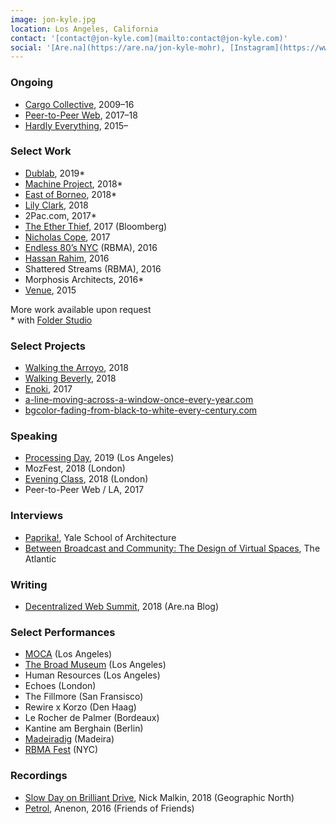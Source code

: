 ```yaml
---
image: jon-kyle.jpg
location: Los Angeles, California
contact: '[contact@jon-kyle.com](mailto:contact@jon-kyle.com)'
social: '[Are.na](https://are.na/jon-kyle-mohr), [Instagram](https://www.instagram.com/jondashkyle/), [Github](https://github.com/jondashkyle), [Twitter](https://twitter.com/jondashkyle)'
---
```


### Ongoing

- [Cargo Collective](https://cargocollective.com), 2009–16
- [Peer-to-Peer Web](https://peer-to-peer-web.com), 2017–18
- [Hardly Everything](https://hardlyeverything.com), 2015–

### Select Work

- [Dublab](https://dublab.com), 2019*
- [Machine Project](https://machineproject.org), 2018*
- [East of Borneo](https://eastofborneo.org), 2018*
- [Lily Clark](https://lily-clark.com), 2018
- 2Pac.com, 2017*
- [The Ether Thief](https://www.bloomberg.com/features/2017-the-ether-thief/), 2017 (Bloomberg)
- [Nicholas Cope](http://nicholascope.com), 2017
- [Endless 80’s NYC](http://labels.redbullmusicacademy.com/) (RBMA), 2016
- [Hassan Rahim](https://hassanrahim.com), 2016
- Shattered Streams (RBMA), 2016
- Morphosis Architects, 2016*
- [Venue](https://v-e-n-u-e.com), 2015

More work available upon request  
&ast; with [Folder Studio](https://folder.studio)

### Select Projects

- [Walking the Arroyo](https://arroyo.jon-kyle.com), 2018
- [Walking Beverly](https://walking.jon-kyle.com), 2018
- [Enoki](https://enoki.site), 2017
- [a-line-moving-across-a-window-once-every-year.com](https://a-line-moving-across-a-window-once-every-year.com/)
- [bgcolor-fading-from-black-to-white-every-century.com](https://bgcolor-fading-from-black-to-white-every-century.com)

### Speaking

- [Processing Day](https://processingfoundation.org), 2019 (Los Angeles)
- MozFest, 2018 (London)
- [Evening Class](https://evening-class.org), 2018 (London)
- Peer-to-Peer Web / LA, 2017

### Interviews

- [Paprika!](https://yalepaprika.com/articles/skip-the-process-draw-the-pixels-a-conversation-with-jon-kyle-mohr), Yale School of Architecture
- [Between Broadcast and Community: The Design of Virtual Spaces](https://www.theatlantic.com/technology/archive/2013/09/between-broadcast-and-community-the-design-of-virtual-spaces/279763/?utm_source=feed), The Atlantic

### Writing

- [Decentralized Web Summit](https://www.are.na/blog/decentralized-web-summit), 2018 (Are.na Blog)

### Select Performances

- [MOCA](https://www.moca.org) (Los Angeles)
- [The Broad Museum](https://www.thebroad.org) (Los Angeles)
- Human Resources (Los Angeles)
- Echoes (London)
- The Fillmore (San Fransisco)
- Rewire x Korzo (Den Haag)
- Le Rocher de Palmer (Bordeaux)
- Kantine am Berghain (Berlin)
- [Madeiradig](http://digitalinberlin.eu/) (Madeira)
- [RBMA Fest](http://www.redbullmusicacademy.com/about/projects/festival-new-york-2014) (NYC)

### Recordings

- [Slow Day on Brilliant Drive](https://geographicnorth.bandcamp.com/album/slow-day-on-brilliant-drive), Nick Malkin, 2018 (Geographic North)
- [Petrol](https://anenon.bandcamp.com/album/petrol), Anenon, 2016 (Friends of Friends)